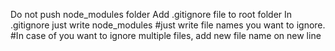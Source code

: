 Do not push node_modules folder
Add .gitignore file to root folder
In .gitignore just write
    node_modules
#just write file names you want to ignore.
#In case of you want to ignore multiple files, add new file name on new line
